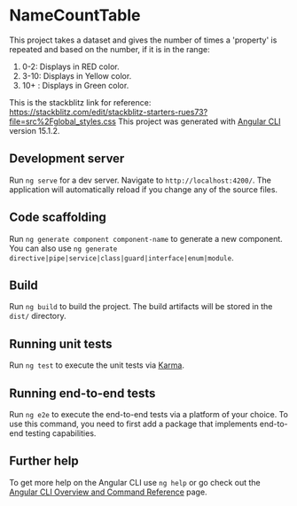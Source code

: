 # NameCountTable
This project takes a dataset and gives the number of times a 'property' is repeated and based on the number, if it is in the range:
1. 0-2: Displays in RED color.
2. 3-10: Displays in Yellow color.
3. 10+ : Displays in Green color.

This is the stackblitz link for reference: https://stackblitz.com/edit/stackblitz-starters-rues73?file=src%2Fglobal_styles.css 
This project was generated with [Angular CLI](https://github.com/angular/angular-cli) version 15.1.2.

## Development server

Run `ng serve` for a dev server. Navigate to `http://localhost:4200/`. The application will automatically reload if you change any of the source files.

## Code scaffolding

Run `ng generate component component-name` to generate a new component. You can also use `ng generate directive|pipe|service|class|guard|interface|enum|module`.

## Build

Run `ng build` to build the project. The build artifacts will be stored in the `dist/` directory.

## Running unit tests

Run `ng test` to execute the unit tests via [Karma](https://karma-runner.github.io).

## Running end-to-end tests

Run `ng e2e` to execute the end-to-end tests via a platform of your choice. To use this command, you need to first add a package that implements end-to-end testing capabilities.

## Further help

To get more help on the Angular CLI use `ng help` or go check out the [Angular CLI Overview and Command Reference](https://angular.io/cli) page.
